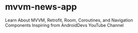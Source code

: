 # mvvm-news-app
Learn About MVVM, Retrofit, Room, Coroutines, and Navigation Components Inspiring from AndroidDevs YouTube Channel
